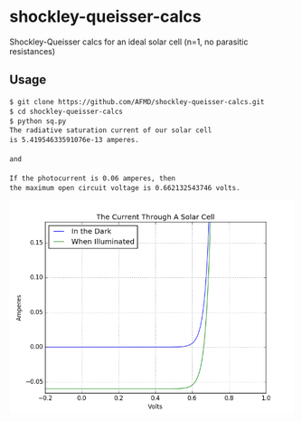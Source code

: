 # shockley-queisser-calcs
Shockley-Queisser calcs for an ideal solar cell (n=1, no parasitic resistances)

## Usage
```bash
$ git clone https://github.com/AFMD/shockley-queisser-calcs.git
$ cd shockley-queisser-calcs
$ python sq.py
The radiative saturation current of our solar cell
is 5.41954633591076e-13 amperes.

and

If the photocurrent is 0.06 amperes, then
the maximum open circuit voltage is 0.662132543746 volts.
```
![Some Graph](/figure_1.png)
